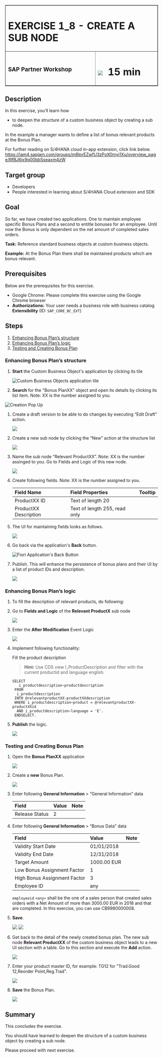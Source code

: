 <table width=100% border=>
<tr><td colspan=2><h1>EXERCISE 1_8 - CREATE A SUB NODE</h1></td></tr>
<tr><td><h3>SAP Partner Workshop</h3></td><td><h1><img src="images/clock.png"> &nbsp;15 min</h1></td></tr>
</table>


## Description
In this exercise, you’ll learn how 

* to deepen the structure of a custom business object by creating a sub node.

In the example a manager wants to define a list of bonus relevant products at the Bonus Plan.


For further reading on S/4HANA cloud in-app extension, click link below.
<https://jam4.sapjam.com/groups/m8lprEZwfU3zPoX0myj1Xu/overview_page/RfBJ6ix9q00bbSseaxm4zW>


## Target group

* Developers
* People interested in learning about S/4HANA Cloud extension and SDK  


## Goal

So far, we have created two applications. One to maintain employee specific Bonus Plans and a second to entitle bonuses for an employee. Until now the Bonus is only dependent on the net amount of completed sales orders.

**Task:** Reference standard business objects at custom business objects.

**Example:** At the Bonus Plan there shall be maintained products which are bonus relevant.


## Prerequisites
  
Below are the prerequisites for this exercise.

* Google Chrome: Please complete this exercise using the Google Chrome browser
* **Authorizations:** Your user needs a business role with business catalog **Extensibility** (ID: `SAP_CORE_BC_EXT`)


## Steps

1. [Enhancing Bonus Plan’s structure](#enhancing-bonus-plan-structure)
1. [Enhancing Bonus Plan’s logic](#enhancing-bonus-plan-logic)
1. [Testing and Creating Bonus Plan](#testing-and-creating-bonus-plan)

### <a name="enhancing-bonus-plan-structure"></a> Enhancing Bonus Plan’s structure

1. **Start** the Custom Business Object's application by clicking its tile 

	![Custom Business Objects application tile](images/1.png) 
	
1. **Search** for the "Bonus PlanXX" object and open its details by clicking its list item. Note: XX is the number assigned to you.

  ![Creation Pop Up](images/2.png) 
  
1. Create a draft version to be able to do changes by executing “Edit Draft” action.

	![](images/3.png) 
	
1. Create a new sub node by clicking the “New” action at the structure list

	![](images/4.png) 

1. Name the sub node “Relevant ProductXX”. Note: XX is the number assinged to you. Go to Fields and Logic of this new node.

	![](images/5.png) 

1. Create following fields. Note: XX is the number assigned to you.

	| Field Name     | Field Properties             | Tooltip     |
	| :------------- | :--------------------------- | :-----------|
	| ProductXX ID     | Text of length 20||   
	| ProductXX Description | Text of length 255, read only    | |


1. The UI for maintaining fields looks as follows. 

	![](images/6.png) 
	
1. Go back via the application's **Back** button. 

	![Fiori Application's Back Button](images/7.png) 
	
1. Publish. This will enhance the persistence of bonus plans and their UI by a list of product IDs and description.

	![](images/8.png) 

### <a name="enhancing-bonus-plan-logic"></a> Enhancing Bonus Plan’s logic

1. To fill the description of relevant products, do following:

1. Go to **Fields and Logic** of the **Relevant ProductX** sub node

	![](images/9.png)

1. Enter the **After Modification** Event Logic

	![](images/10.png) 

1. Implement following functionality:

	Fill the product description

	>**Hint:** Use CDS view I_ProductDescription and filter with the current productid and language english.

	```abap
	SELECT
	   i_productdescription~productdescription
	 FROM
	  i_productdescription
	 INTO @relevantproductXX-productXXdescription
	 WHERE i_productdescription~product = @relevantproductXX-productXXid
	  AND i_productdescription~language = 'E'.
	 ENDSELECT.
	```

1. **Publish** the logic.

	![](images/14.png) 

### <a name="testing-and-creating-bonus-plan"></a> Testing and Creating Bonus Plan

1. Open the **Bonus PlanXX** application

	![](images/11.png) 

1. Create a **new** Bonus Plan.

	![](images/12.png) 

1. Enter following **General Information** > “General Information” data


	| Field     | Value             | Note    |
	| :------------- | :--------------------------- | :-----------|
	| Release Status     | 2||   


1. Enter following **General Information** > “Bonus Data” data

	| Field     | Value             | Note    |
	| :------------- | :--------------------------- | :-----------|
	| Validity Start Date     | 01/01/2018||   
	| Validity End Date    | 12/31/2018|| 
	| Target Amount    | 1000.00 EUR||  
	| Low Bonus Assignment Factor   | 1||  
	| High Bonus Assignment Factor    | 3||  	| Low Bonus Percentage     | 10|| 	| High Bonus Percentage     | 20|| 
	| Employee ID    | any||  
	
	`employeeid` `<any>` shall be the one of a sales person that created sales orders with a Net Amount of more than 3000.00 EUR in 2018 and that are completed. In this exercise, you can use CB9980000008.

1. **Save**.

	![](images/15.png) 
	![](images/13.png) 

1. Get back to the detail of the newly created bonus plan. The new sub node **Relevant ProductXX** of the custom business object leads to a new UI section with a table. Go to this section and execute the **Add** action. 

	![](images/16.png) 

1. Enter your product master ID, for example: TG12 for "Trad.Good 12,Reorder Point,Reg.Trad".

	![](images/17.png) 
	
1. **Save** the Bonus Plan.

	![](images/18.png)

## Summary
This concludes the exercise. 

You should have learned to deepen the structure of a custom business object by creating a sub node.

Please proceed with next exercise.
